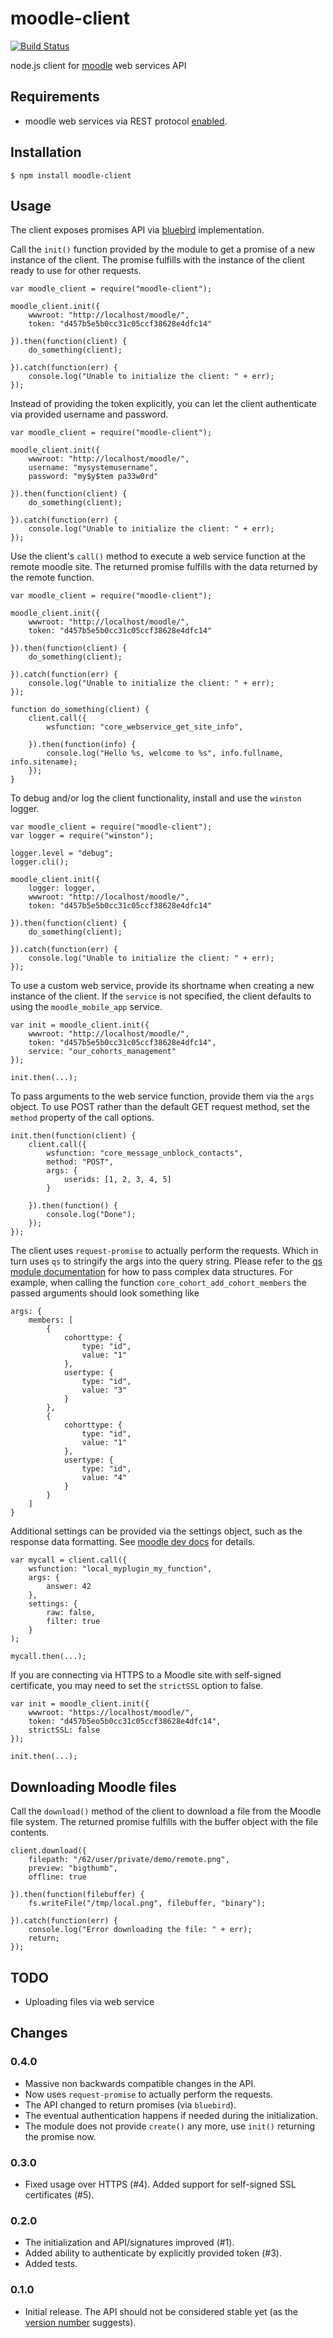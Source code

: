 moodle-client
=============

[![Build Status](https://travis-ci.org/mudrd8mz/node-moodle-client.svg?branch=master)](https://travis-ci.org/mudrd8mz/node-moodle-client)

node.js client for [moodle](https://moodle.org/) web services API

## Requirements

* moodle web services via REST protocol
  [enabled](https://docs.moodle.org/en/Using_web_services).

## Installation

    $ npm install moodle-client

## Usage

The client exposes promises API via [bluebird](http://bluebirdjs.com/)
implementation.

Call the `init()` function provided by the module to get a promise of a new
instance of the client. The promise fulfills with the instance of the client
ready to use for other requests.

    var moodle_client = require("moodle-client");

    moodle_client.init({
        wwwroot: "http://localhost/moodle/",
        token: "d457b5e5b0cc31c05ccf38628e4dfc14"

    }).then(function(client) {
        do_something(client);

    }).catch(function(err) {
        console.log("Unable to initialize the client: " + err);
    });

Instead of providing the token explicitly, you can let the client authenticate
via provided username and password.

    var moodle_client = require("moodle-client");

    moodle_client.init({
        wwwroot: "http://localhost/moodle/",
        username: "mysystemusername",
        password: "my$y$tem pa33w0rd"

    }).then(function(client) {
        do_something(client);

    }).catch(function(err) {
        console.log("Unable to initialize the client: " + err);
    });

Use the client's `call()` method to execute a web service function at the
remote moodle site. The returned promise fulfills with the data returned by the
remote function.

    var moodle_client = require("moodle-client");

    moodle_client.init({
        wwwroot: "http://localhost/moodle/",
        token: "d457b5e5b0cc31c05ccf38628e4dfc14"

    }).then(function(client) {
        do_something(client);

    }).catch(function(err) {
        console.log("Unable to initialize the client: " + err);
    });

    function do_something(client) {
        client.call({
            wsfunction: "core_webservice_get_site_info",

        }).then(function(info) {
            console.log("Hello %s, welcome to %s", info.fullname, info.sitename);
        });
    }

To debug and/or log the client functionality, install and use the `winston`
logger.

    var moodle_client = require("moodle-client");
    var logger = require("winston");

    logger.level = "debug";
    logger.cli();

    moodle_client.init({
        logger: logger,
        wwwroot: "http://localhost/moodle/",
        token: "d457b5e5b0cc31c05ccf38628e4dfc14"

    }).then(function(client) {
        do_something(client);

    }).catch(function(err) {
        console.log("Unable to initialize the client: " + err);
    });

To use a custom web service, provide its shortname when creating a new instance
of the client. If the `service` is not specified, the client defaults to using
the `moodle_mobile_app` service.

    var init = moodle_client.init({
        wwwroot: "http://localhost/moodle/",
        token: "d457b5e5b0cc31c05ccf38628e4dfc14",
        service: "our_cohorts_management"
    });

    init.then(...);

To pass arguments to the web service function, provide them via the `args`
object. To use POST rather than the default GET request method, set the
`method` property of the call options.

    init.then(function(client) {
        client.call({
            wsfunction: "core_message_unblock_contacts",
            method: "POST",
            args: {
                userids: [1, 2, 3, 4, 5]
            }

        }).then(function() {
            console.log("Done");
        });
    });

The client uses `request-promise` to actually perform the requests. Which in
turn uses `qs` to stringify the args into the query string. Please refer to the
[qs module documentation](https://github.com/hapijs/qs#stringifying) for how to
pass complex data structures. For example, when calling the function
`core_cohort_add_cohort_members` the passed arguments should look something like

    args: {
        members: [
            {
                cohorttype: {
                    type: "id",
                    value: "1"
                },
                usertype: {
                    type: "id",
                    value: "3"
                }
            },
            {
                cohorttype: {
                    type: "id",
                    value: "1"
                },
                usertype: {
                    type: "id",
                    value: "4"
                }
            }
        ]
    }

Additional settings can be provided via the settings object, such as the
response data formatting. See [moodle dev
docs](https://docs.moodle.org/dev/Creating_a_web_service_client#Text_formats)
for details.

    var mycall = client.call({
        wsfunction: "local_myplugin_my_function",
        args: {
            answer: 42
        },
        settings: {
            raw: false,
            filter: true
        }
    );

    mycall.then(...);

If you are connecting via HTTPS to a Moodle site with self-signed certificate,
you may need to set the `strictSSL` option to false.

    var init = moodle_client.init({
        wwwroot: "https://localhost/moodle/",
        token: "d457b5eo5b0cc31c05ccf38628e4dfc14",
        strictSSL: false
    });

    init.then(...);

## Downloading Moodle files

Call the `download()` method of the client to download a file from the Moodle
file system. The returned promise fulfills with the buffer object with the file
contents.

    client.download({
        filepath: "/62/user/private/demo/remote.png",
        preview: "bigthumb",
        offline: true

    }).then(function(filebuffer) {
        fs.writeFile("/tmp/local.png", filebuffer, "binary");

    }).catch(function(err) {
        console.log("Error downloading the file: " + err);
        return;
    });


## TODO

* Uploading files via web service

## Changes

### 0.4.0

* Massive non backwards compatible changes in the API.
* Now uses `request-promise` to actually perform the requests.
* The API changed to return promises (via `bluebird`).
* The eventual authentication happens if needed during the initialization.
* The module does not provide `create()` any more, use `init()` returning the promise now.

### 0.3.0

* Fixed usage over HTTPS (#4). Added support for self-signed SSL certificates (#5).

### 0.2.0

* The initialization and API/signatures improved (#1).
* Added ability to authenticate by explicitly provided token (#3).
* Added tests.

### 0.1.0

* Initial release. The API should not be considered stable yet (as the [version
  number](http://semver.org/) suggests).
